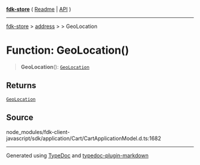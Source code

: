 [**fdk-store**](../../../README.md) ( [Readme](../../../README.md) \| [API](../../../API.md) )

---

[fdk-store](../../../API.md) > [address](../../README.md) > [<internal>](../README.md) > GeoLocation

# Function: GeoLocation()

> **GeoLocation**(): [`GeoLocation`](../type-aliases/type-alias.GeoLocation.md)

## Returns

[`GeoLocation`](../type-aliases/type-alias.GeoLocation.md)

## Source

node_modules/fdk-client-javascript/sdk/application/Cart/CartApplicationModel.d.ts:1682

---

Generated using [TypeDoc](https://typedoc.org/) and [typedoc-plugin-markdown](https://www.npmjs.com/package/typedoc-plugin-markdown)
